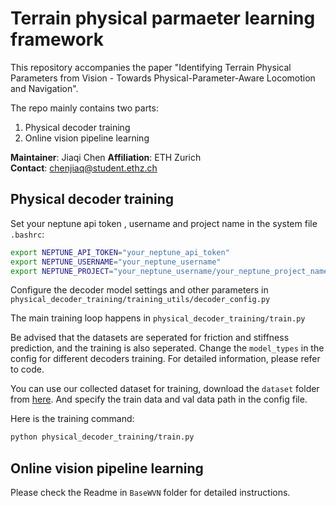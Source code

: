# Terrain physical parmaeter learning framework

This repository accompanies the paper "Identifying Terrain Physical Parameters from Vision - Towards Physical-Parameter-Aware Locomotion and Navigation". 

The repo mainly contains two parts: 
1. Physical decoder training
2. Online vision pipeline learning


**Maintainer**: Jiaqi Chen 
**Affiliation**: ETH Zurich  
**Contact**: chenjiaq@student.ethz.ch 

## Physical decoder training

Set your neptune api token , username and project name in the system file `.bashrc`:
```bash
export NEPTUNE_API_TOKEN="your_neptune_api_token"
export NEPTUNE_USERNAME="your_neptune_username"
export NEPTUNE_PROJECT="your_neptune_username/your_neptune_project_name"
```

Configure the decoder model settings and other parameters in `physical_decoder_training/training_utils/decoder_config.py`

The main training loop happens in `physical_decoder_training/train.py`

Be advised that the datasets are seperated for friction and stiffness prediction, and the training is also seperated. Change the `model_types` in the config for different decoders training. For detailed information, please refer to code.

You can use our collected dataset for training, download the `dataset` folder from [here](https://drive.google.com/drive/folders/1GiX66anCw4DuOGTlS3FzBez0hATTrJbL?usp=drive_link). And specify the train data and val data path in the config file.

Here is the training command:
```bash
python physical_decoder_training/train.py
```
## Online vision pipeline learning

Please check the Readme in `BaseWVN` folder for detailed instructions.